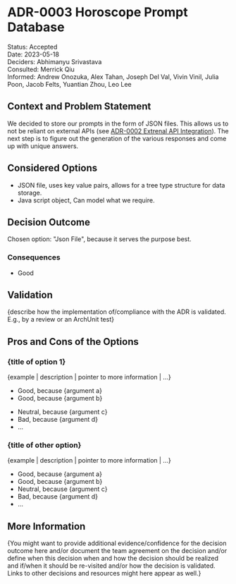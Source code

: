 # ADR-0003 Horoscope Prompt Database

Status: Accepted <br>
Date: 2023-05-18 <br>
Deciders: Abhimanyu Srivastava <br>
Consulted: Merrick Qiu <br>
Informed: Andrew Onozuka, Alex Tahan, Joseph Del Val, Vivin Vinil, Julia Poon, Jacob Felts, Yuantian Zhou, Leo Lee

## Context and Problem Statement

We decided to store our prompts in the form of JSON files. This allows us to not be reliant on external APIs (see [ADR-0002 Extrenal API Integration](0002-external-api-integration.md)). The next step is to figure out the generation of the various responses and come up with unique answers.


## Considered Options

* JSON file, uses key value pairs, allows for a tree type structure for data storage.
* Java script object, Can model what we require.

## Decision Outcome

Chosen option: "Json File", because it serves the purpose best.

### Consequences

* Good

<!-- This is an optional element. Feel free to remove. -->
## Validation

{describe how the implementation of/compliance with the ADR is validated. E.g., by a review or an ArchUnit test}

<!-- This is an optional element. Feel free to remove. -->
## Pros and Cons of the Options

### {title of option 1}

<!-- This is an optional element. Feel free to remove. -->
{example | description | pointer to more information | …}

* Good, because {argument a}
* Good, because {argument b}
<!-- use "neutral" if the given argument weights neither for good nor bad -->
* Neutral, because {argument c}
* Bad, because {argument d}
* … <!-- numbers of pros and cons can vary -->

### {title of other option}

{example | description | pointer to more information | …}

* Good, because {argument a}
* Good, because {argument b}
* Neutral, because {argument c}
* Bad, because {argument d}
* …

<!-- This is an optional element. Feel free to remove. -->
## More Information

{You might want to provide additional evidence/confidence for the decision outcome here and/or
 document the team agreement on the decision and/or
 define when this decision when and how the decision should be realized and if/when it should be re-visited and/or
 how the decision is validated.
 Links to other decisions and resources might here appear as well.}
